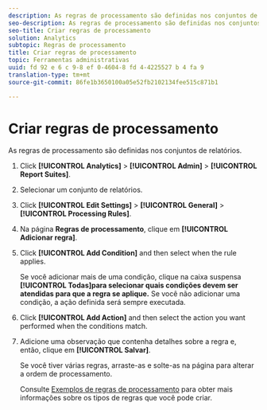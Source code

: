 ```yaml
---
description: As regras de processamento são definidas nos conjuntos de relatórios.
seo-description: As regras de processamento são definidas nos conjuntos de relatórios.
seo-title: Criar regras de processamento
solution: Analytics
subtopic: Regras de processamento
title: Criar regras de processamento
topic: Ferramentas administrativas
uuid: fd 92 e 6 c 9-8 ef 0-4604-8 fd 4-4225527 b 4 fa 9
translation-type: tm+mt
source-git-commit: 86fe1b3650100a05e52fb2102134fee515c871b1

---
```



# Criar regras de processamento

As regras de processamento são definidas nos conjuntos de relatórios.

1. Click **[!UICONTROL Analytics]** &gt; **[!UICONTROL Admin]** &gt; **[!UICONTROL Report Suites]**.
1. Selecionar um conjunto de relatórios.
1. Click **[!UICONTROL Edit Settings]** &gt; **[!UICONTROL General]** &gt; **[!UICONTROL Processing Rules]**.
1. Na página **Regras de processamento**, clique em **[!UICONTROL Adicionar regra]**.
1. Click **[!UICONTROL Add Condition]** and then select when the rule applies.

   Se você adicionar mais de uma condição, clique na caixa suspensa **[!UICONTROL Todas]para selecionar quais condições devem ser atendidas para que a regra se aplique.** Se você não adicionar uma condição, a ação definida será sempre executada.

1. Click **[!UICONTROL Add Action]** and then select the action you want performed when the conditions match.
1. Adicione uma observação que contenha detalhes sobre a regra e, então, clique em **[!UICONTROL Salvar]**.

   Se você tiver várias regras, arraste-as e solte-as na página para alterar a ordem de processamento.

   Consulte [Exemplos de regras de processamento](../../../../admin/admin/c-processing-rules/processing-rules-examples/processing-rules-examples.md#concept_92527719A66849058108300DAE8A506B) para obter mais informações sobre os tipos de regras que você pode criar.
